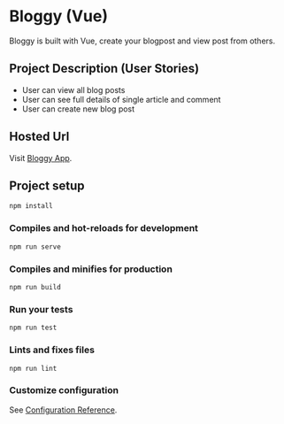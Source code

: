 # Bloggy (Vue)

Bloggy is built with Vue, create your blogpost and view post from others.


## Project Description (User Stories)

- User can view all blog posts
- User can see full details of single article and comment
- User can create new blog post


## Hosted Url

Visit [Bloggy App](https://goofy-shirley-081328.netlify.com/).

## Project setup
```
npm install
```

### Compiles and hot-reloads for development
```
npm run serve
```

### Compiles and minifies for production
```
npm run build
```

### Run your tests
```
npm run test
```

### Lints and fixes files
```
npm run lint
```

### Customize configuration
See [Configuration Reference](https://cli.vuejs.org/config/).
